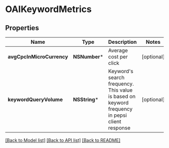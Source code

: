 # OAIKeywordMetrics

## Properties
Name | Type | Description | Notes
------------ | ------------- | ------------- | -------------
**avgCpcInMicroCurrency** | **NSNumber*** | Average cost per click | [optional] 
**keywordQueryVolume** | **NSString*** | Keyword&#39;s search frequency. This value is based on keyword frequency in pepsi client response | [optional] 

[[Back to Model list]](../README.md#documentation-for-models) [[Back to API list]](../README.md#documentation-for-api-endpoints) [[Back to README]](../README.md)


